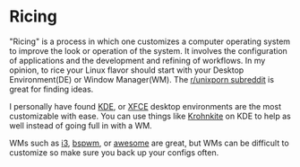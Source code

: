 # Ricing

"Ricing" is a process in which one customizes a computer operating system to improve the look or operation of the system. It involves the configuration of applications and the development and refining of workflows. In my opinion, to rice your Linux flavor should start with your Desktop Environment(DE) or Window Manager(WM). The [r/unixporn subreddit](https://www.reddit.com/r/unixporn/) is great for finding ideas.

I personally have found [KDE](https://kde.org/), or [XFCE](https://xfce.org/) desktop environments are the most customizable with ease. You can use things like [Krohnkite](https://github.com/esjeon/krohnkite) on KDE to help as well instead of going full in with a WM.

WMs such as [i3](https://i3wm.org/), [bspwm](https://github.com/baskerville/bspwm), or [awesome](https://awesomewm.org/index.html) are great, but WMs can be difficult to customize so make sure you back up your configs often.
